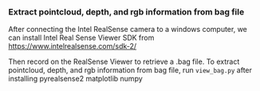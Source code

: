 ### Extract pointcloud, depth, and rgb information from bag file
After connecting the Intel RealSense camera to a windows computer, we can install Intel Real Sense Viewer SDK from https://www.intelrealsense.com/sdk-2/

Then record on the RealSense Viewer to retrieve a .bag file. To extract pointcloud, depth, and rgb information from bag file, run `view_bag.py` after installing pyrealsense2 matplotlib numpy
